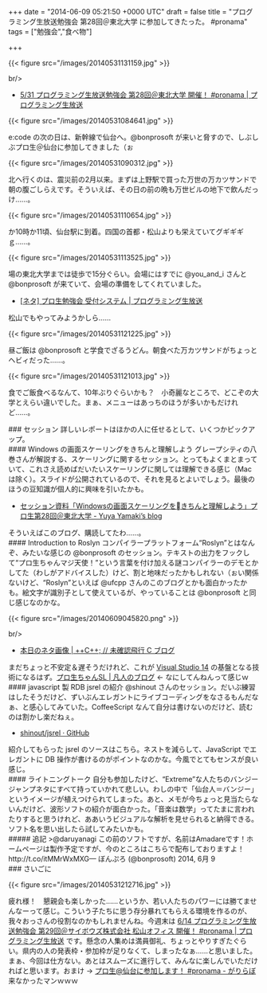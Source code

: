 
+++
date = "2014-06-09 05:21:50 +0000 UTC"
draft = false
title = "プログラミング生放送勉強会 第28回＠東北大学 に参加してきたった。 #pronama"
tags = ["勉強会","食べ物"]

+++


{{< figure src="/images/20140531131159.jpg"  >}}

br/>


<ul>
<li><a href="http://pronama.azurewebsites.net/2014/03/29/pronama-28-at-sendai/">5/31 プログラミング生放送勉強会 第28回＠東北大学 開催！ #pronama | プログラミング生放送</a></li>
</ul>

{{< figure src="/images/20140531084641.jpg"  >}}

e:code の次の日は、新幹線で仙台へ。@bonprosoft が来いと脅すので、しぶしぶプロ生＠仙台に参加してきました（ぉ

{{< figure src="/images/20140531090312.jpg"  >}}

北へ行くのは、震災前の2月以来。まずは上野駅で買った万世の万カツサンドで朝の腹ごしらえです。そういえば、その日の前の晩も万世ビルの地下で飲んだっけ……。

{{< figure src="/images/20140531110654.jpg"  >}}

か10時か11頃、仙台駅に到着。四国の首都・松山よりも栄えていてグギギギｇ……。

{{< figure src="/images/20140531113525.jpg"  >}}

場の東北大学までは徒歩で15分ぐらい。会場にはすでに @you_and_i さんと @bonprosoft が来ていて、会場の準備をしてくれていました。

<ul>
<li><a href="http://pronama.azurewebsites.net/2014/06/05/desk-system/">[ネタ] プロ生勉強会 受付システム | プログラミング生放送</a></li>
</ul>松山でもやってみようかしら……

{{< figure src="/images/20140531121225.jpg"  >}}

昼ご飯は @bonprosoft と学食でざるうどん。朝食べた万カツサンドがちょっとヘビィだった……。

{{< figure src="/images/20140531121013.jpg"  >}}

食でご飯食べるなんて、10年ぶりぐらいかも？　小奇麗なところで、どこぞの大学とえらい違いでした。まぁ、メニューはあっちのほうが多いかもだけれど……。

<div class="section">
    ### セッション
    詳しいレポートはほかの人に任せるとして、いくつかピックアップ。

<div class="section">
    #### Windows の画面スケーリングをきちんと理解しよう
    グレープシティの八巻さんが解説する、スケーリングに関するセッション。とってもよくまとまっていて、これさえ読めばだいたいスケーリングに関しては理解できる感じ（Mac は除く）。スライドが公開されているので、それを見るとよいでしょう。最後のほうの豆知識が個人的に興味を引いたかも。

<ul>
<li><a href="http://d.hatena.ne.jp/Yamaki/20140601/1401582535">セッション資料「Windowsの画面スケーリングをきちんと理解しよう」プロ生第28回＠東北大学 - Yuya Yamaki’s blog</a></li>
</ul>そういえばこのブログ、購読してたわ……。

</div>
<div class="section">
    #### Introduction to Roslyn
    コンパイラープラットフォーム“Roslyn”とはなんぞ、みたいな感じの @bonprosoft のセッション。テキストの出力をフックして“プロ生ちゃんマジ天使！”という言葉を付け加える謎コンパイラーのデモとかしてた（わしがアドバイスした）けど、割と地味だったかもしれない（ぉい関係ないけど、“Roslyn”といえば @ufcpp さんのこのブログとかも面白かったかも。絵文字が識別子として使えているが、やっていることは @bonprosoft と同じ感じなのかな。

{{< figure src="/images/20140609045820.png"  >}}

br/>


<ul>
<li><a href="https://ufcpp.wordpress.com/2014/06/03/本日のネタ画像/">本日のネタ画像 | ++C++; // 未確認飛行 C ブログ</a></li>
</ul>まだちょっと不安定＆遅そうだけれど、これが <a href="http://www.forest.impress.co.jp/docs/news/20140604_651724.html">Visual Studio 14</a> の基盤となる技術になるはず。<a href="http://blog.bonprosoft.com/949">プロ生ちゃんSL | 凡人のブログ</a> ← なにしてんねんって感じｗ

</div>
<div class="section">
    #### javascript 製 RDB jsrel の紹介
    @shinout さんのセッション。だいぶ練習はしたそうだけど、ずいぶんエレガントにライブコーディングをなさるもんだなぁ、と感心してみていた。CoffeeScript なんて自分は書けないのだけど、読むのは割かし楽だねぇ。

<ul>
<li><a href="https://github.com/shinout/jsrel">shinout/jsrel · GitHub</a></li>
</ul>紹介してもらった jsrel のソースはこちら。ネストを減らして、JavaScript でエレガントに DB 操作が書けるのがポイントなのかな。今風でとてもセンスが良い感じ。

</div>
<div class="section">
    #### ライトニングトーク
    自分も参加したけど、“Extreme”な人たちのバンジージャンプネタにすべて持っていかれて悲しい。わしの中で「仙台人＝バンジー」というイメージが植えつけられてしまった。あと、メモが今ちょっと見当たらないんだけど、波形ソフトの紹介が面白かった。「音楽は数学」ってたまに言われたりすると思うけれど、ああいうビジュアルな解析を見せられると納得できる。ソフト名を思い出したら試してみたいかも。

<div class="section">
    ##### 追記
    >@daruyanagi この前のソフトですが、名前はAmadareです！ホームページは製作予定ですが、今のところはこちらで配布しておりますよ！ 
http://t.co/itMMrWxMXG— ぼんぷろ (@bonprosoft) 2014, 6月 9<br/>


</div>
</div>
</div>
<div class="section">
    ### さいごに
    

{{< figure src="/images/20140531212716.jpg"  >}}

疲れ様！　懇親会も楽しかった……というか、若い人たちのパワーには勝てませんなーって感じ。こういう子たちに思う存分暴れてもらえる環境を作るのが、我々おっさんの役割なのかもしれませんね。今週末は <a href="http://pronama.azurewebsites.net/2014/03/29/pronama-29-at-matsuyama/">6/14 プログラミング生放送勉強会 第29回＠サイボウズ株式会社 松山オフィス 開催！ #pronama | プログラミング生放送</a> です。懸念の人集めは満員御礼、ちょっとやりすぎたぐらい。県内の人の発表枠・参加枠が足りなくて、しまったなぁ……と思いました。まぁ、今回は仕方ない。あとはスムーズに進行して、みんなに楽しんでいただければと思います。おまけ → <a href="http://garicchi.hatenablog.jp/entry/2014/05/02/015308">プロ生@仙台に参加します！ #pronama - がりらぼ</a> 来なかったマンｗｗｗ

</div>

